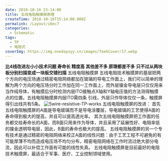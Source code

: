 ```yaml
---
date: 2010-10-16 23:14:00
title: 五线电阻触摸屏原理
createTime: 2010-10-16T15:14:00.000Z
permalink: /Layout/i6ec7
categories:
  - Schematic
tags:
  - TP
  - 电阻式
coverImg: https://img.onedayxyy.cn/images/TeekCover/17.webp
---
```


**比4线改进左小小技术问题 寿命长 精度高 其他差不多 原理都差不多** **只不过从两块板分别扫描变成一块板交错扫描** 五线电阻触摸屏 五线电阻技术触摸屏的基层把两个方向的电压场通过精密电阻网络都加在玻璃的导电工作面上，我们可以简单的理解为两个方向的电压场分时工作加在同一工作面上，而外层镍金导电层只仅仅用来当作纯导体，有触摸后分时检测内层ITO接触点X轴和Y轴电压值的方法测得触摸点的位置。五线电阻触摸屏内层ITO需四条 引线，外层只作导体仅仅一条，触摸屏得引出线共有5条。 ![5wire-resistive-TP-works](/public/2011/08/5wire-resistive-TP-works.jpg) 五线电阻触摸屏的改进： 首先五线电阻触摸屏的A面是导电玻璃而不是导电涂覆层，导电玻璃的工艺使得A面的寿命得到极大的提高，并且可以提高透光率。 其次五线电阻触摸屏把工作面的任务都交给寿命长的A面，而B面只用来作为导体，并且采用了延展性好、电阻率低的镍金透明导电层，因此，B面的寿命也极大的提高。 五线电阻触摸屏的另一个专有技术是通过精密的电阻网络来校正A面的线性问题：由于工艺工程不可避免的有可能厚薄不均而造成电压场不均匀分布，精密电阻网络在工作时流过绝大部分电流，因此可以补偿工作面有可能的线性失真。 五线电阻触摸屏是目前最好的电阻技术触摸屏，最适合于军事、医疗、工业控制领域使用。
